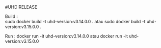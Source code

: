 #UHD RELEASE

Build :  
sudo docker build -t uhd-version:v3.14.0.0 .
atau
sudo docker build -t uhd-version:v3.15.0.0 .

Run :
docker run -it uhd-version:v3.14.0.0
atau
docker run -it uhd-version:v3.15.0.0
